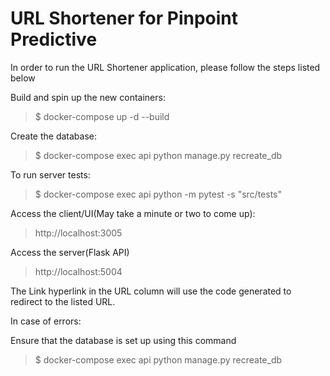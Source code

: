 # URL Shortener for Pinpoint Predictive

In order to run the URL Shortener application, please follow the steps listed below

Build and spin up the new containers:
> $ docker-compose up -d --build

Create the database:
> $ docker-compose exec api python manage.py recreate_db

To run server tests:
> $ docker-compose exec api python -m pytest -s "src/tests"

Access the client/UI(May take a minute or two to come up):
> http://localhost:3005

Access the server(Flask API)
> http://localhost:5004

The Link hyperlink in the URL column will use the code generated to redirect to the listed URL.


In case of errors:

Ensure that the database is set up using this command
> $ docker-compose exec api python manage.py recreate_db